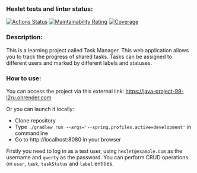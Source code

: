 ### Hexlet tests and linter status:
[![Actions Status](https://github.com/HBirdman/java-project-99/actions/workflows/hexlet-check.yml/badge.svg)](https://github.com/HBirdman/java-project-99/actions)
[![Maintainability Rating](https://sonarcloud.io/api/project_badges/measure?project=HBirdman_java-project-99&metric=sqale_rating)](https://sonarcloud.io/summary/new_code?id=HBirdman_java-project-99)
[![Coverage](https://sonarcloud.io/api/project_badges/measure?project=HBirdman_java-project-99&metric=coverage)](https://sonarcloud.io/summary/new_code?id=HBirdman_java-project-99)

### Description:
This is a learning project called Task Manager. This web application allows you to track the progress of shared tasks. Tasks can be assigned to different users and marked by different labels and statuses.

### How to use:
You can access the project via this external link: https://java-project-99-l2ru.onrender.com

Or you can launch it locally:
* Clone repository
* Type `./gradlew run --args='--spring.profiles.active=development'` in commandline
* Go to http://localhost:8080 in your browser

Firstly you need to log in as a test user, using `hexlet@example.com` as the username and `qwerty` as the password.
You can perform CRUD operations on `user`, `task`, `taskStatus` and `label` entities.